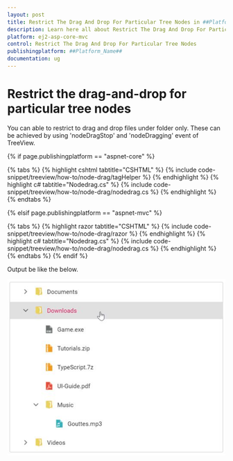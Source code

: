 ```yaml
---
layout: post
title: Restrict The Drag And Drop For Particular Tree Nodes in ##Platform_Name## Treeview Component
description: Learn here all about Restrict The Drag And Drop For Particular Tree Nodes in Syncfusion ##Platform_Name## Treeview component of syncfusion and more.
platform: ej2-asp-core-mvc
control: Restrict The Drag And Drop For Particular Tree Nodes
publishingplatform: ##Platform_Name##
documentation: ug
---
```


# Restrict the drag-and-drop for particular tree nodes

You can able to restrict to drag and drop files under folder only. These can be achieved by using 'nodeDragStop' and 'nodeDragging' event of TreeView.

{% if page.publishingplatform == "aspnet-core" %}

{% tabs %}
{% highlight cshtml tabtitle="CSHTML" %}
{% include code-snippet/treeview/how-to/node-drag/tagHelper %}
{% endhighlight %}
{% highlight c# tabtitle="Nodedrag.cs" %}
{% include code-snippet/treeview/how-to/node-drag/nodedrag.cs %}
{% endhighlight %}
{% endtabs %}

{% elsif page.publishingplatform == "aspnet-mvc" %}

{% tabs %}
{% highlight razor tabtitle="CSHTML" %}
{% include code-snippet/treeview/how-to/node-drag/razor %}
{% endhighlight %}
{% highlight c# tabtitle="Nodedrag.cs" %}
{% include code-snippet/treeview/how-to/node-drag/nodedrag.cs %}
{% endhighlight %}
{% endtabs %}
{% endif %}



Output be like the below.

![TreeView Sample](../images/node-drag.PNG)
